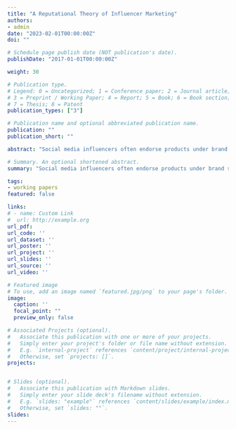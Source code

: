 ```yaml
---
title: "A Reputational Theory of Influencer Marketing"
authors:
- admin
date: "2023-02-01T00:00:00Z"
doi: ""

# Schedule page publish date (NOT publication's date).
publishDate: "2017-01-01T00:00:00Z"

weight: 30

# Publication type.
# Legend: 0 = Uncategorized; 1 = Conference paper; 2 = Journal article;
# 3 = Preprint / Working Paper; 4 = Report; 5 = Book; 6 = Book section;
# 7 = Thesis; 8 = Patent
publication_types: ["3"]

# Publication name and optional abbreviated publication name.
publication: ""
publication_short: ""

abstract: "Social media influencers often endorse products under brand sponsorships without disclosing the nature of their relationship with the brand. This paper explores the incentives for truth-telling when influencers face private sponsorship opportunities and the potential consequences for consumers. While reputation concerns can encourage influencers to be truthful when promoting sponsored products, they may also lead to under-endorsement when no sponsorship opportunity exists. As sponsorship opportunities become more abundant, the quality of information transmission initially decreases before increasing. Therefore, new technologies that efficiently match influencers with sponsors may improve consumer welfare. The Federal Trade Commission's mandatory disclosure rules are also shown to benefit consumers without necessarily harming influencers."

# Summary. An optional shortened abstract.
summary: "Social media influencers often endorse products under brand sponsorships without disclosing the nature of their relationship with the brand. This paper explores the incentives for truth-telling when influencers face private sponsorship opportunities and the potential consequences for consumers. While reputation concerns can encourage influencers to be truthful when promoting sponsored products, they may also lead to under-endorsement when no sponsorship opportunity exists. As sponsorship opportunities become more abundant, the quality of information transmission initially decreases before increasing. Therefore, new technologies that efficiently match influencers with sponsors may improve consumer welfare. The Federal Trade Commission's mandatory disclosure rules are also shown to benefit consumers without necessarily harming influencers."

tags:
- working papers
featured: false

links:
# - name: Custom Link
#  url: http://example.org
url_pdf: 
url_code: ''
url_dataset: ''
url_poster: ''
url_project: ''
url_slides: ''
url_source: ''
url_video: ''

# Featured image
# To use, add an image named `featured.jpg/png` to your page's folder. 
image:
  caption: ''
  focal_point: ""
  preview_only: false

# Associated Projects (optional).
#   Associate this publication with one or more of your projects.
#   Simply enter your project's folder or file name without extension.
#   E.g. `internal-project` references `content/project/internal-project/index.md`.
#   Otherwise, set `projects: []`.
projects:


# Slides (optional).
#   Associate this publication with Markdown slides.
#   Simply enter your slide deck's filename without extension.
#   E.g. `slides: "example"` references `content/slides/example/index.md`.
#   Otherwise, set `slides: ""`.
slides: 
---
```

